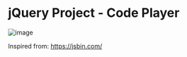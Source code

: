 # jQuery Project - Code Player
![image](https://user-images.githubusercontent.com/81953271/121415485-13267000-c968-11eb-9f77-125ed1a04aac.png)

Inspired from: https://jsbin.com/
